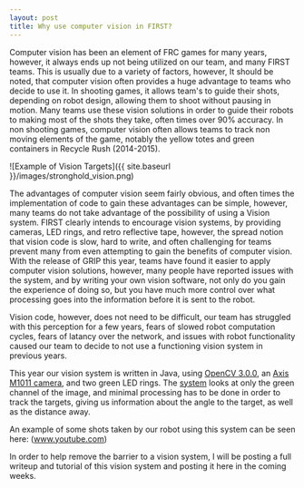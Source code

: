 ```yaml
---
layout: post
title: Why use computer vision in FIRST?
---
```


Computer vision has been an element of FRC games for many years, however, it always ends up not being utilized on our team, and many FIRST teams. This is usually due to a variety of factors, however, It should be noted, that computer vision often provides a huge advantage to teams who decide to use it. In shooting games, it allows team's to guide their shots, depending on robot design, allowing them to shoot without pausing in motion. Many teams use these vision solutions in order to guide their robots to making most of the shots they take, often times over 90% accuracy. In non shooting games, computer vision often allows teams to track non moving elements of the game, notably the yellow totes and green containers in Recycle Rush (2014-2015).

![Example of Vision Targets]({{ site.baseurl }}/images/stronghold_vision.png)

The advantages of computer vision seem fairly obvious, and often times the implementation of code to gain these advantages can be simple, however, many teams do not take advantage of the possibility of using a Vision system. FIRST clearly intends to encourage vision systems, by providing cameras, LED rings, and retro reflective tape, however, the spread notion that vision code is slow, hard to write, and often challenging for teams prevent many from even attempting to gain the benefits of computer vision. With the release of GRIP this year, teams have found it easier to apply computer vision solutions, however, many people have reported issues with the system, and by writing your own vision software, not only do you gain the experience of doing so, but you have much more control over what processing goes into the information before it is sent to the robot.

Vision code, however, does not need to be difficult, our team has struggled with this perception for a few years, fears of slowed robot computation cycles, fears of latancy over the network, and issues with robot functionality caused our team to decide to not use a functioning vision system in previous years.

This year our vision system is written in Java, using [OpenCV 3.0.0](http://opencv.org/downloads.html), an [Axis M1011 camera](http://www.axis.com/us/en/products/axis-m1011), and two green LED rings. The [system](https://github.com/jlyon1/StrongholdVision) looks at only the green channel of the image, and minimal processing has to be done in order to track the targets, giving us information about the angle to the target, as well as the distance away. 

An example of some shots taken by our robot using this system can be seen here: (www.youtube.com)

In order to help remove the barrier to a vision system, I will be posting a full writeup and tutorial of this vision system and posting it here in the coming weeks. 
